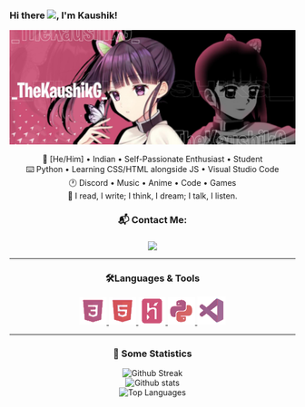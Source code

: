 ### Hi there <img src="https://media.giphy.com/media/hvRJCLFzcasrR4ia7z/giphy.gif" width="25px">, I'm Kaushik!
<img src= ./media//banner.jpg> <!-- Banner Here-->
<div align="center">
<p>
🎨 [He/Him] • Indian • Self-Passionate Enthusiast • Student <br>
⌨️ Python • Learning CSS/HTML alongside JS • Visual Studio Code <br>
🕐 Discord • Music • Anime • Code • Games <br>
🤝 I read, I write; I think, I dream; I talk, I listen. <br>

### 📬 Contact Me: <br>
<img align="middle" src="https://discord.c99.nl/widget/theme-2/737903565313409095.png">
</p>

<hr>
<p>
<h3> 🛠️Languages & Tools </h3>

  <a href = "https://developer.mozilla.org/en-US/docs/Web/CSS"> <img src = "./media//css3.png"> </a>
  <a href = "https://developer.mozilla.org/en-US/docs/Web/HTML"> <img src = "./media//html-5.png"> </a>
  <a href = "https://heroku.com"> <img src = "./media//heroku.png"> </a>
  <a href = "https://python.org"> <img src = "./media//python.png"> </a>
  <a href = "https://https://code.visualstudio.com/"> <img src = "./media//vs-code.png"> </a>
</p>
<hr>

<p>
<h3> 🔖 Some Statistics </h3>

![Github Streak](https://github-readme-streak-stats.herokuapp.com/?user=thekaushikgoswami&background=0D1117&currStreakLabel=FFFFFF&currStreakNum=FFFFFF&sideNums=FFFFFF&sideLabels=FFFFFF&dates=FFFFFF&fire=CE5277&ring=CE5277&hide_border=true) <br>
![Github stats](https://github-readme-stats.vercel.app/api?username=TheKaushikGoswami&include_all_commits=true&show_icons=true&count_private=true&show_owner=true&bg_color=0D1117&text_color=FFFFFF&icon_color=CE5277&title_color=CE5277&hide_border=true) <br>
![Top Languages](https://github-readme-stats.vercel.app/api/top-langs/?username=TheKaushikGoswami&show_icons=true&bg_color=0D1117&text_color=FFFFFF&title_color=FFFFFF&layout=compact&hide_border=true)
</p>
</div>